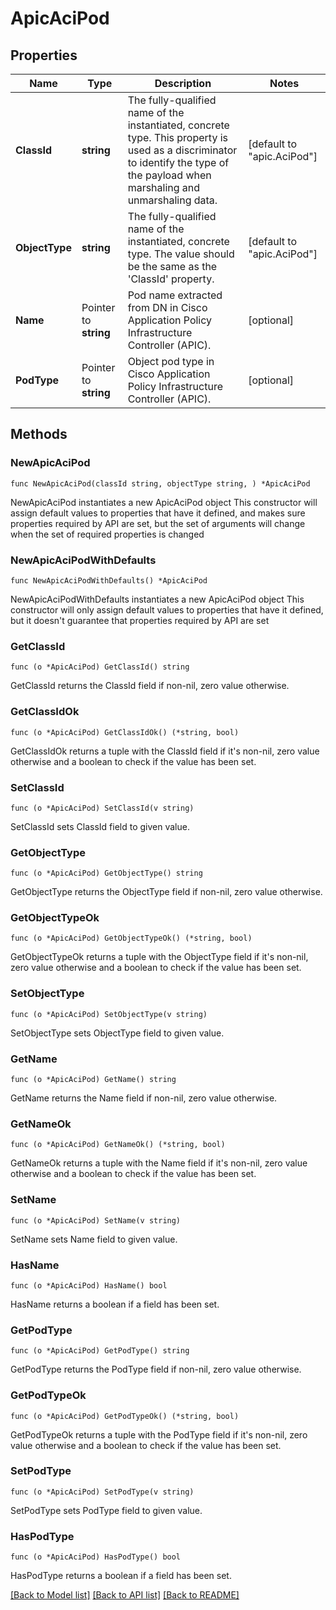 # ApicAciPod

## Properties

Name | Type | Description | Notes
------------ | ------------- | ------------- | -------------
**ClassId** | **string** | The fully-qualified name of the instantiated, concrete type. This property is used as a discriminator to identify the type of the payload when marshaling and unmarshaling data. | [default to "apic.AciPod"]
**ObjectType** | **string** | The fully-qualified name of the instantiated, concrete type. The value should be the same as the &#39;ClassId&#39; property. | [default to "apic.AciPod"]
**Name** | Pointer to **string** | Pod name extracted from DN in Cisco Application Policy Infrastructure Controller (APIC). | [optional] 
**PodType** | Pointer to **string** | Object pod type in Cisco Application Policy Infrastructure Controller (APIC). | [optional] 

## Methods

### NewApicAciPod

`func NewApicAciPod(classId string, objectType string, ) *ApicAciPod`

NewApicAciPod instantiates a new ApicAciPod object
This constructor will assign default values to properties that have it defined,
and makes sure properties required by API are set, but the set of arguments
will change when the set of required properties is changed

### NewApicAciPodWithDefaults

`func NewApicAciPodWithDefaults() *ApicAciPod`

NewApicAciPodWithDefaults instantiates a new ApicAciPod object
This constructor will only assign default values to properties that have it defined,
but it doesn't guarantee that properties required by API are set

### GetClassId

`func (o *ApicAciPod) GetClassId() string`

GetClassId returns the ClassId field if non-nil, zero value otherwise.

### GetClassIdOk

`func (o *ApicAciPod) GetClassIdOk() (*string, bool)`

GetClassIdOk returns a tuple with the ClassId field if it's non-nil, zero value otherwise
and a boolean to check if the value has been set.

### SetClassId

`func (o *ApicAciPod) SetClassId(v string)`

SetClassId sets ClassId field to given value.


### GetObjectType

`func (o *ApicAciPod) GetObjectType() string`

GetObjectType returns the ObjectType field if non-nil, zero value otherwise.

### GetObjectTypeOk

`func (o *ApicAciPod) GetObjectTypeOk() (*string, bool)`

GetObjectTypeOk returns a tuple with the ObjectType field if it's non-nil, zero value otherwise
and a boolean to check if the value has been set.

### SetObjectType

`func (o *ApicAciPod) SetObjectType(v string)`

SetObjectType sets ObjectType field to given value.


### GetName

`func (o *ApicAciPod) GetName() string`

GetName returns the Name field if non-nil, zero value otherwise.

### GetNameOk

`func (o *ApicAciPod) GetNameOk() (*string, bool)`

GetNameOk returns a tuple with the Name field if it's non-nil, zero value otherwise
and a boolean to check if the value has been set.

### SetName

`func (o *ApicAciPod) SetName(v string)`

SetName sets Name field to given value.

### HasName

`func (o *ApicAciPod) HasName() bool`

HasName returns a boolean if a field has been set.

### GetPodType

`func (o *ApicAciPod) GetPodType() string`

GetPodType returns the PodType field if non-nil, zero value otherwise.

### GetPodTypeOk

`func (o *ApicAciPod) GetPodTypeOk() (*string, bool)`

GetPodTypeOk returns a tuple with the PodType field if it's non-nil, zero value otherwise
and a boolean to check if the value has been set.

### SetPodType

`func (o *ApicAciPod) SetPodType(v string)`

SetPodType sets PodType field to given value.

### HasPodType

`func (o *ApicAciPod) HasPodType() bool`

HasPodType returns a boolean if a field has been set.


[[Back to Model list]](../README.md#documentation-for-models) [[Back to API list]](../README.md#documentation-for-api-endpoints) [[Back to README]](../README.md)


